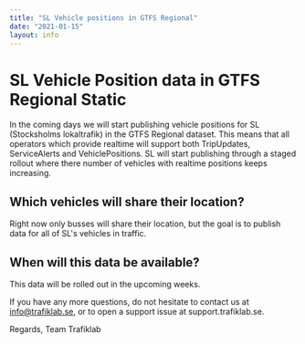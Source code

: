 ```yaml
---
title: "SL Vehicle positions in GTFS Regional"
date: "2021-01-15"
layout: info
---
```


# SL Vehicle Position data in GTFS Regional Static

In the coming days we will start publishing vehicle positions for SL (Stocksholms lokaltrafik) in the GTFS Regional
dataset. This means that all operators which provide realtime will support both TripUpdates, ServiceAlerts and
VehiclePositions. SL will start publishing through a staged rollout where there number of vehicles with realtime
positions keeps increasing.

## Which vehicles will share their location?

Right now only busses will share their location, but the goal is to publish data for all of SL's vehicles in traffic.

## When will this data be available?

This data will be rolled out in the upcoming weeks.

If you have any more questions, do not hesitate to contact us at info@trafiklab.se, or to open a support issue at
support.trafiklab.se.

Regards, Team Trafiklab
